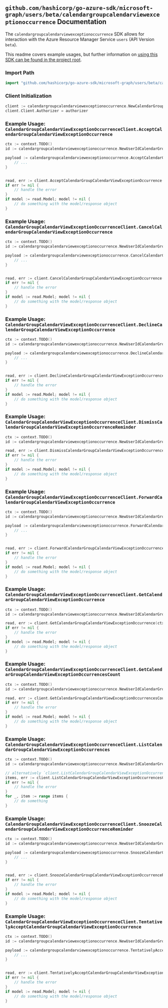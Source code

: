 
## `github.com/hashicorp/go-azure-sdk/microsoft-graph/users/beta/calendargroupcalendarviewexceptionoccurrence` Documentation

The `calendargroupcalendarviewexceptionoccurrence` SDK allows for interaction with the Azure Resource Manager Service `users` (API Version `beta`).

This readme covers example usages, but further information on [using this SDK can be found in the project root](https://github.com/hashicorp/go-azure-sdk/tree/main/docs).

### Import Path

```go
import "github.com/hashicorp/go-azure-sdk/microsoft-graph/users/beta/calendargroupcalendarviewexceptionoccurrence"
```


### Client Initialization

```go
client := calendargroupcalendarviewexceptionoccurrence.NewCalendarGroupCalendarViewExceptionOccurrenceClientWithBaseURI("https://management.azure.com")
client.Client.Authorizer = authorizer
```


### Example Usage: `CalendarGroupCalendarViewExceptionOccurrenceClient.AcceptCalendarGroupCalendarViewExceptionOccurrence`

```go
ctx := context.TODO()
id := calendargroupcalendarviewexceptionoccurrence.NewUserIdCalendarGroupIdCalendarIdCalendarViewIdExceptionOccurrenceID("userIdValue", "calendarGroupIdValue", "calendarIdValue", "eventIdValue", "eventId1Value")

payload := calendargroupcalendarviewexceptionoccurrence.AcceptCalendarGroupCalendarViewExceptionOccurrenceRequest{
	// ...
}


read, err := client.AcceptCalendarGroupCalendarViewExceptionOccurrence(ctx, id, payload)
if err != nil {
	// handle the error
}
if model := read.Model; model != nil {
	// do something with the model/response object
}
```


### Example Usage: `CalendarGroupCalendarViewExceptionOccurrenceClient.CancelCalendarGroupCalendarViewExceptionOccurrence`

```go
ctx := context.TODO()
id := calendargroupcalendarviewexceptionoccurrence.NewUserIdCalendarGroupIdCalendarIdCalendarViewIdExceptionOccurrenceID("userIdValue", "calendarGroupIdValue", "calendarIdValue", "eventIdValue", "eventId1Value")

payload := calendargroupcalendarviewexceptionoccurrence.CancelCalendarGroupCalendarViewExceptionOccurrenceRequest{
	// ...
}


read, err := client.CancelCalendarGroupCalendarViewExceptionOccurrence(ctx, id, payload)
if err != nil {
	// handle the error
}
if model := read.Model; model != nil {
	// do something with the model/response object
}
```


### Example Usage: `CalendarGroupCalendarViewExceptionOccurrenceClient.DeclineCalendarGroupCalendarViewExceptionOccurrence`

```go
ctx := context.TODO()
id := calendargroupcalendarviewexceptionoccurrence.NewUserIdCalendarGroupIdCalendarIdCalendarViewIdExceptionOccurrenceID("userIdValue", "calendarGroupIdValue", "calendarIdValue", "eventIdValue", "eventId1Value")

payload := calendargroupcalendarviewexceptionoccurrence.DeclineCalendarGroupCalendarViewExceptionOccurrenceRequest{
	// ...
}


read, err := client.DeclineCalendarGroupCalendarViewExceptionOccurrence(ctx, id, payload)
if err != nil {
	// handle the error
}
if model := read.Model; model != nil {
	// do something with the model/response object
}
```


### Example Usage: `CalendarGroupCalendarViewExceptionOccurrenceClient.DismissCalendarGroupCalendarViewExceptionOccurrenceReminder`

```go
ctx := context.TODO()
id := calendargroupcalendarviewexceptionoccurrence.NewUserIdCalendarGroupIdCalendarIdCalendarViewIdExceptionOccurrenceID("userIdValue", "calendarGroupIdValue", "calendarIdValue", "eventIdValue", "eventId1Value")

read, err := client.DismissCalendarGroupCalendarViewExceptionOccurrenceReminder(ctx, id)
if err != nil {
	// handle the error
}
if model := read.Model; model != nil {
	// do something with the model/response object
}
```


### Example Usage: `CalendarGroupCalendarViewExceptionOccurrenceClient.ForwardCalendarGroupCalendarViewExceptionOccurrence`

```go
ctx := context.TODO()
id := calendargroupcalendarviewexceptionoccurrence.NewUserIdCalendarGroupIdCalendarIdCalendarViewIdExceptionOccurrenceID("userIdValue", "calendarGroupIdValue", "calendarIdValue", "eventIdValue", "eventId1Value")

payload := calendargroupcalendarviewexceptionoccurrence.ForwardCalendarGroupCalendarViewExceptionOccurrenceRequest{
	// ...
}


read, err := client.ForwardCalendarGroupCalendarViewExceptionOccurrence(ctx, id, payload)
if err != nil {
	// handle the error
}
if model := read.Model; model != nil {
	// do something with the model/response object
}
```


### Example Usage: `CalendarGroupCalendarViewExceptionOccurrenceClient.GetCalendarGroupCalendarViewExceptionOccurrence`

```go
ctx := context.TODO()
id := calendargroupcalendarviewexceptionoccurrence.NewUserIdCalendarGroupIdCalendarIdCalendarViewIdExceptionOccurrenceID("userIdValue", "calendarGroupIdValue", "calendarIdValue", "eventIdValue", "eventId1Value")

read, err := client.GetCalendarGroupCalendarViewExceptionOccurrence(ctx, id, calendargroupcalendarviewexceptionoccurrence.DefaultGetCalendarGroupCalendarViewExceptionOccurrenceOperationOptions())
if err != nil {
	// handle the error
}
if model := read.Model; model != nil {
	// do something with the model/response object
}
```


### Example Usage: `CalendarGroupCalendarViewExceptionOccurrenceClient.GetCalendarGroupCalendarViewExceptionOccurrencesCount`

```go
ctx := context.TODO()
id := calendargroupcalendarviewexceptionoccurrence.NewUserIdCalendarGroupIdCalendarIdCalendarViewID("userIdValue", "calendarGroupIdValue", "calendarIdValue", "eventIdValue")

read, err := client.GetCalendarGroupCalendarViewExceptionOccurrencesCount(ctx, id, calendargroupcalendarviewexceptionoccurrence.DefaultGetCalendarGroupCalendarViewExceptionOccurrencesCountOperationOptions())
if err != nil {
	// handle the error
}
if model := read.Model; model != nil {
	// do something with the model/response object
}
```


### Example Usage: `CalendarGroupCalendarViewExceptionOccurrenceClient.ListCalendarGroupCalendarViewExceptionOccurrences`

```go
ctx := context.TODO()
id := calendargroupcalendarviewexceptionoccurrence.NewUserIdCalendarGroupIdCalendarIdCalendarViewID("userIdValue", "calendarGroupIdValue", "calendarIdValue", "eventIdValue")

// alternatively `client.ListCalendarGroupCalendarViewExceptionOccurrences(ctx, id, calendargroupcalendarviewexceptionoccurrence.DefaultListCalendarGroupCalendarViewExceptionOccurrencesOperationOptions())` can be used to do batched pagination
items, err := client.ListCalendarGroupCalendarViewExceptionOccurrencesComplete(ctx, id, calendargroupcalendarviewexceptionoccurrence.DefaultListCalendarGroupCalendarViewExceptionOccurrencesOperationOptions())
if err != nil {
	// handle the error
}
for _, item := range items {
	// do something
}
```


### Example Usage: `CalendarGroupCalendarViewExceptionOccurrenceClient.SnoozeCalendarGroupCalendarViewExceptionOccurrenceReminder`

```go
ctx := context.TODO()
id := calendargroupcalendarviewexceptionoccurrence.NewUserIdCalendarGroupIdCalendarIdCalendarViewIdExceptionOccurrenceID("userIdValue", "calendarGroupIdValue", "calendarIdValue", "eventIdValue", "eventId1Value")

payload := calendargroupcalendarviewexceptionoccurrence.SnoozeCalendarGroupCalendarViewExceptionOccurrenceReminderRequest{
	// ...
}


read, err := client.SnoozeCalendarGroupCalendarViewExceptionOccurrenceReminder(ctx, id, payload)
if err != nil {
	// handle the error
}
if model := read.Model; model != nil {
	// do something with the model/response object
}
```


### Example Usage: `CalendarGroupCalendarViewExceptionOccurrenceClient.TentativelyAcceptCalendarGroupCalendarViewExceptionOccurrence`

```go
ctx := context.TODO()
id := calendargroupcalendarviewexceptionoccurrence.NewUserIdCalendarGroupIdCalendarIdCalendarViewIdExceptionOccurrenceID("userIdValue", "calendarGroupIdValue", "calendarIdValue", "eventIdValue", "eventId1Value")

payload := calendargroupcalendarviewexceptionoccurrence.TentativelyAcceptCalendarGroupCalendarViewExceptionOccurrenceRequest{
	// ...
}


read, err := client.TentativelyAcceptCalendarGroupCalendarViewExceptionOccurrence(ctx, id, payload)
if err != nil {
	// handle the error
}
if model := read.Model; model != nil {
	// do something with the model/response object
}
```
